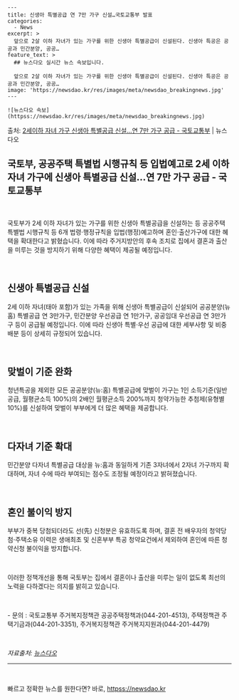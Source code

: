     ---
    title: 신생아 특별공급 연 7만 가구 신설…국토교통부 발표
    categories:
      - News
    excerpt: >
      앞으로 2살 이하 자녀가 있는 가구를 위한 신생아 특별공급이 신설된다. 신생아 특공은 공공과 민간분양, 공공…
    feature_text: >
      ## 뉴스다오 실시간 뉴스 속보입니다.
    
      앞으로 2살 이하 자녀가 있는 가구를 위한 신생아 특별공급이 신설된다. 신생아 특공은 공공과 민간분양, 공공…
    image: 'https://newsdao.kr/res/images/meta/newsdao_breakingnews.jpg'
    ---
    
    ![뉴스다오 속보](httpss://newsdao.kr/res/images/meta/newsdao_breakingnews.jpg)

<p>출처: <a href="httpss://newsdao.kr/2686" rel="dofollow">2세이하 자녀 가구 신생아 특별공급 신설…연 7만 가구 공급 - 국토교통부</a> | 뉴스다오</p>

<h2 data-ke-size="size26">국토부, 공공주택 특별법 시행규칙 등 입법예고로 2세 이하 자녀 가구에 신생아 특별공급 신설…연 7만 가구 공급 - 국토교통부</h2>
<p data-ke-size="size16">&nbsp;</p>
국토부가 2세 이하 자녀가 있는 가구를 위한 신생아 특별공급을 신설하는 등 공공주택 특별법 시행규칙 등 6개 법령·행정규칙을 입법(행정)예고하며 혼인·출산가구에 대한 혜택을 확대한다고 밝혔습니다. 이에 따라 주거지방안의 후속 조치로 집에서 결혼과 출산을 미루는 것을 방지하기 위해 다양한 혜택이 제공될 예정입니다.
<p data-ke-size="size16">&nbsp;</p>

<h2 data-ke-size="size24">신생아 특별공급 신설</h2>
<p data-ke-size="size16">2세 이하 자녀(태아 포함)가 있는 가족을 위해 신생아 특별공급이 신설되어 공공분양(뉴 홈) 특별공급 연 3만가구, 민간분양 우선공급 연 1만가구, 공공임대 우선공급 연 3만가구 등이 공급될 예정입니다. 이에 따라 신생아 특별·우선 공급에 대한 세부사항 및 비중 배분 등이 상세히 규정되어 있습니다.</p>
<p data-ke-size="size16">&nbsp;</p>

<h2 data-ke-size="size24">맞벌이 기준 완화</h2>
<p data-ke-size="size16">청년특공을 제외한 모든 공공분양(뉴:홈) 특별공급에 맞벌이 가구는 1인 소득기준(일반공급, 월평균소득 100%)의 2배인 월평균소득 200%까지 청약가능한 추첨제(유형별 10%)를 신설하여 맞벌이 부부에게 더 많은 혜택을 제공합니다.</p>
<p data-ke-size="size16">&nbsp;</p>

<h2 data-ke-size="size24">다자녀 기준 확대</h2>
<p data-ke-size="size16">민간분양 다자녀 특별공급 대상을 뉴:홈과 동일하게 기존 3자녀에서 2자녀 가구까지 확대하며, 자녀 수에 따라 부여되는 점수도 조정될 예정이라고 밝혀졌습니다.</p>
<p data-ke-size="size16">&nbsp;</p>

<h2 data-ke-size="size24">혼인 불이익 방지</h2>
<p data-ke-size="size16">부부가 중복 당첨되더라도 선(先) 신청분은 유효하도록 하며, 결혼 전 배우자의 청약당첨⋅주택소유 이력은 생애최초 및 신혼부부 특공 청약요건에서 제외하여 혼인에 따른 청약신청 불이익을 방지합니다.</p>
<p data-ke-size="size16">&nbsp;</p>

이러한 정책개선을 통해 국토부는 집에서 결혼이나 출산을 미루는 일이 없도록 최선의 노력을 다하겠다는 의지를 밝히고 있습니다.
<p data-ke-size="size16">&nbsp;</p>
- 문의 : 국토교통부 주거복지정책관 공공주택정책과(044-201-4513), 주택정책관 주택기금과(044-201-3351), 주거복지정책관 주거복지지원과(044-201-4479)
<p data-ke-size="size16">&nbsp;</p>
<em>자료출처: <a href="httpss://newsdao.kr/2686">뉴스다오</a></em>
<hr>
<p data-ke-size="size16">&nbsp;</p> 

빠르고 정확한 뉴스를 원한다면? 바로, <a href="httpss://newsdao.kr" rel="dofollow">httpss://newsdao.kr</a>


    